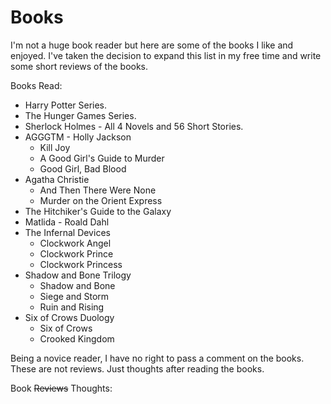 # Books

I'm not a huge book reader but here are some of the books I like and enjoyed. I've taken the decision to expand this list in my free time and write some short reviews of the books.

Books Read:
- Harry Potter Series.
- The Hunger Games Series.
- Sherlock Holmes - All 4 Novels and 56 Short Stories.
- AGGGTM - Holly Jackson
	- Kill Joy
	- A Good Girl's Guide to Murder
	- Good Girl, Bad Blood
- Agatha Christie
	- And Then There Were None
	- Murder on the Orient Express
- The Hitchiker's Guide to the Galaxy
- Matlida - Roald Dahl
- The Infernal Devices
	- Clockwork Angel
	- Clockwork Prince
	- Clockwork Princess
- Shadow and Bone Trilogy
	- Shadow and Bone
	- Siege and Storm
	- Ruin and Rising
- Six of Crows Duology
	- Six of Crows
	- Crooked Kingdom

Being a novice reader, I have no right to pass a comment on the books. These are not reviews. Just thoughts after reading the books.

Book <strike>Reviews</strike> Thoughts:
